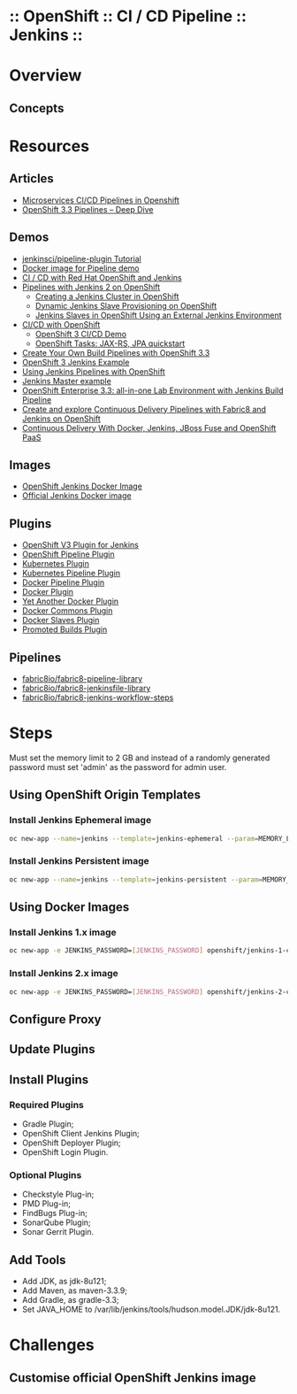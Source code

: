 :: OpenShift :: CI / CD Pipeline :: Jenkins ::
==============================================

# Overview

## Concepts

# Resources

## Articles

- [Microservices CI/CD Pipelines in Openshift](https://developers.redhat.com/blog/2016/09/14/microservices-cicd-pipelines-in-openshift/)
- [OpenShift 3.3 Pipelines – Deep Dive](https://blog.openshift.com/openshift-3-3-pipelines-deep-dive/)

## Demos

- [jenkinsci/pipeline-plugin Tutorial](https://github.com/jenkinsci/pipeline-plugin/blob/master/TUTORIAL.md)
- [Docker image for Pipeline demo](https://github.com/jenkinsci/workflow-aggregator-plugin/blob/master/demo/README.md)
- [CI / CD with Red Hat OpenShift and Jenkins](http://www.opensourcerers.org/ci-cd-red-hat-openshift-jenkins/)
- [Pipelines with Jenkins 2 on OpenShift](https://blog.openshift.com/pipelines-with-jenkins-2-on-openshift/)
    - [Creating a Jenkins Cluster in OpenShift](http://blog.andyserver.com/2016/01/jenkins-cluster-openshift/)
    - [Dynamic Jenkins Slave Provisioning on OpenShift](http://blog.andyserver.com/2016/01/dynamic-jenkins-slave-provisioning-on-openshift/)
    - [Jenkins Slaves in OpenShift Using an External Jenkins Environment](http://blog.andyserver.com/2016/02/jenkins-slaves-openshift-external-jenkins-environment/)
- [CI/CD with OpenShift](https://blog.openshift.com/cicd-with-openshift/)
    - [OpenShift 3 CI/CD Demo](https://github.com/OpenShiftDemos/openshift-cd-demo)
    - [OpenShift Tasks: JAX-RS, JPA quickstart](https://github.com/OpenShiftDemos/openshift-tasks/tree/eap-7)
- [Create Your Own Build Pipelines with OpenShift 3.3](https://blog.openshift.com/create-build-pipelines-openshift-3-3/)
- [OpenShift 3 Jenkins Example](https://github.com/openshift/origin/tree/master/examples/jenkins)
- [Using Jenkins Pipelines with OpenShift](https://github.com/openshift/origin/tree/master/examples/jenkins/pipeline)
- [Jenkins Master example](https://github.com/arilivigni/openshift-ci-pipeline)
- [OpenShift Enterprise 3.3: all-in-one Lab Environment with Jenkins Build Pipeline](https://keithtenzer.com/2016/11/21/openshift-enterprise-3-3-all-in-one-lab-environment-with-jenkins-build-pipeline/)
- [Create and explore Continuous Delivery Pipelines with Fabric8 and Jenkins on OpenShift](https://blog.fabric8.io/create-and-explore-continuous-delivery-pipelines-with-fabric8-and-jenkins-on-openshift-661aa82cb45a#.jmp5xdksp)
- [Continuous Delivery With Docker, Jenkins, JBoss Fuse and OpenShift PaaS](https://dzone.com/articles/continuous-delivery-docker)

## Images

- [OpenShift Jenkins Docker Image](https://github.com/openshift/jenkins)
- [Official Jenkins Docker image](https://hub.docker.com/_/jenkins/)

## Plugins

- [OpenShift V3 Plugin for Jenkins](https://github.com/openshift/jenkins-plugin)
- [OpenShift Pipeline Plugin](https://wiki.jenkins-ci.org/display/JENKINS/OpenShift+Pipeline+Plugin)
- [Kubernetes Plugin](https://wiki.jenkins-ci.org/display/JENKINS/Kubernetes+Plugin)
- [Kubernetes Pipeline Plugin](https://wiki.jenkins-ci.org/display/JENKINS/Kubernetes+Pipeline+Plugin)
- [Docker Pipeline Plugin](https://wiki.jenkins-ci.org/display/JENKINS/Docker+Pipeline+Plugin)
- [Docker Plugin](https://wiki.jenkins-ci.org/display/JENKINS/Docker+Plugin)
- [Yet Another Docker Plugin](https://wiki.jenkins-ci.org/display/JENKINS/Yet+Another+Docker+Plugin)
- [Docker Commons Plugin](https://wiki.jenkins-ci.org/display/JENKINS/Docker+Commons+Plugin)
- [Docker Slaves Plugin](https://wiki.jenkins-ci.org/display/JENKINS/Docker+Slaves+Plugin)
- [Promoted Builds Plugin](https://wiki.jenkins-ci.org/display/JENKINS/Promoted+Builds+Plugin)

## Pipelines

- [fabric8io/fabric8-pipeline-library](https://github.com/fabric8io/fabric8-pipeline-library)
- [fabric8io/fabric8-jenkinsfile-library](https://github.com/fabric8io/fabric8-jenkinsfile-library)
- [fabric8io/fabric8-jenkins-workflow-steps](https://github.com/fabric8io/fabric8-jenkins-workflow-steps)

# Steps

Must set the memory limit to 2 GB and instead of a randomly generated password must set 'admin' as the password for admin user.

## Using OpenShift Origin Templates

### Install Jenkins Ephemeral image

```bash
oc new-app --name=jenkins --template=jenkins-ephemeral --param=MEMORY_LIMIT=2Gi,JENKINS_PASSWORD=admin
```

### Install Jenkins Persistent image

```bash
oc new-app --name=jenkins --template=jenkins-persistent --param=MEMORY_LIMIT=2Gi,JENKINS_PASSWORD=admin
```

## Using Docker Images

### Install Jenkins 1.x image

```bash
oc new-app -e JENKINS_PASSWORD=[JENKINS_PASSWORD] openshift/jenkins-1-centos7
```

### Install Jenkins 2.x image

```bash
oc new-app -e JENKINS_PASSWORD=[JENKINS_PASSWORD] openshift/jenkins-2-centos7
```

## Configure Proxy

## Update Plugins

## Install Plugins

### Required Plugins

- Gradle Plugin;
- OpenShift Client Jenkins Plugin;
- OpenShift Deployer Plugin;
- OpenShift Login Plugin.

### Optional Plugins

- Checkstyle Plug-in;
- PMD Plug-in;
- FindBugs Plug-in;
- SonarQube Plugin;
- Sonar Gerrit Plugin.

## Add Tools

- Add JDK, as jdk-8u121;
- Add Maven, as maven-3.3.9;
- Add Gradle, as gradle-3.3;
- Set JAVA_HOME to /var/lib/jenkins/tools/hudson.model.JDK/jdk-8u121.

# Challenges

## Customise official OpenShift Jenkins image
